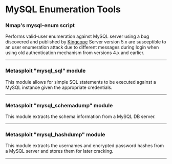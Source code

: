 # MySQL Enumeration Tools

### Nmap's mysql-enum script

Performs valid-user enumeration against MySQL server using a bug discovered and published by [Kingcope](http://seclists.org/fulldisclosure/2012/Dec/9) Server version 5.x are susceptible to an user enumeration attack due to different messages during login when using old authentication mechanism from versions 4.x and earlier.

***

### Metasploit "mysql\_sql" module

This module allows for simple SQL statements to be executed against a MySQL instance given the appropriate credentials.

***

### Metasploit "mysql\_schemadump" module

This module extracts the schema information from a MySQL DB server.

***

### Metasploit "mysql\_hashdump" module

This module extracts the usernames and encrypted password hashes from a MySQL server and stores them for later cracking.

***
